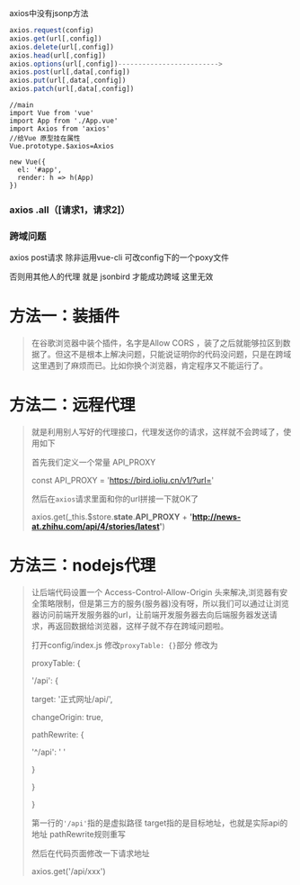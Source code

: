 axios中没有jsonp方法

```javascript
axios.request(config)
axios.get(url[,config])
axios.delete(url[,config])
axios.head(url[,config])
axios.options(url[,config])------------------------->
axios.post(url[,data[,config])
axios.put(url[,data[,config])
axios.patch(url[,data[,config])
```

```vue
//main
import Vue from 'vue'
import App from './App.vue'
import Axios from 'axios'
//给Vue 原型挂在属性
Vue.prototype.$axios=Axios

new Vue({
  el: '#app',
  render: h => h(App)
})

```

### axios .all（[请求1，请求2]）

### 跨域问题

axios post请求 除非运用vue-cli  可改config下的一个poxy文件

否则用其他人的代理 就是 jsonbird 才能成功跨域 这里无效

# 方法一：装插件

> 在谷歌浏览器中装个插件，名字是Allow CORS ，装了之后就能够拉区到数据了。但这不是根本上解决问题，只能说证明你的代码没问题，只是在跨域这里遇到了麻烦而已。比如你换个浏览器，肯定程序又不能运行了。

# 方法二：远程代理

> 就是利用别人写好的代理接口，代理发送你的请求，这样就不会跨域了，使用如下
>
> 首先我们定义一个常量 API_PROXY
>
> const API_PROXY = 'https://bird.ioliu.cn/v1/?url='
>
> 然后在`axios`请求里面和你的url拼接一下就OK了
>
> axios.get(_this.$store.**state**.**API_PROXY** + **'http://news-at.zhihu.com/api/4/stories/latest'**)

# 方法三：nodejs代理

> 让后端代码设置一个 Access-Control-Allow-Origin 头来解决,浏览器有安全策略限制，但是第三方的服务(服务器)没有呀，所以我们可以通过让浏览器访问前端开发服务器的url，让前端开发服务器去向后端服务器发送请求，再返回数据给浏览器，这样子就不存在跨域问题啦。
>
> 打开config/index.js 修改`proxyTable: {}`部分 修改为
>
> proxyTable: {
>
> '/api': {
>
> target: '正式网址/api/',
>
> changeOrigin: true,
>
> pathRewrite: {
>
> '^/api': ' '
>
> }
>
> }
>
> }
>
> 第一行的`'/api'`指的是虚拟路径 target指的是目标地址，也就是实际api的地址 pathRewrite规则重写
>
> 然后在代码页面修改一下请求地址
>
> axios.get('/api/xxx')